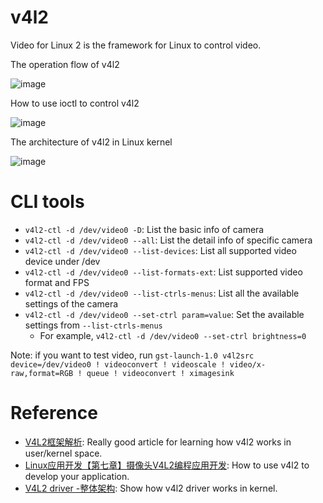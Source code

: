 # v4l2

Video for Linux 2 is the framework for Linux to control video.

The operation flow of v4l2

![image](https://user-images.githubusercontent.com/456210/147330116-f86adde9-5261-4151-bb7f-bfc6be552b0a.png)

How to use ioctl to control v4l2

![image](https://user-images.githubusercontent.com/456210/147330263-f369d4e1-e75c-4940-ac07-ed2e8d567d13.png)


The architecture of v4l2 in Linux kernel

![image](https://user-images.githubusercontent.com/456210/147330663-cd05ec41-a590-4105-889e-109aad456765.png)


# CLI tools

* `v4l2-ctl -d /dev/video0 -D`: List the basic info of camera
* `v4l2-ctl -d /dev/video0 --all`: List the detail info of specific camera
* `v4l2-ctl -d /dev/video0 --list-devices`: List all supported video device under /dev
* `v4l2-ctl -d /dev/video0 --list-formats-ext`: List supported video format and FPS
* `v4l2-ctl -d /dev/video0 --list-ctrls-menus`: List all the available settings of the camera
* `v4l2-ctl -d /dev/video0 --set-ctrl param=value`: Set the available settings from `--list-ctrls-menus`
  - For example, `v4l2-ctl -d /dev/video0 --set-ctrl brightness=0`

Note: if you want to test video, run `gst-launch-1.0 v4l2src device=/dev/video0 ! videoconvert ! videoscale ! video/x-raw,format=RGB ! queue ! videoconvert ! ximagesink`

# Reference

* [V4L2框架解析](https://deepinout.com/v4l2-tutorials/linux-v4l2-architecture.html): Really good article for learning how v4l2 works in user/kernel space.
* [Linux应用开发【第七章】摄像头V4L2编程应用开发](https://cloud.tencent.com/developer/article/1918998?from=15425): How to use v4l2 to develop your application.
* [V4L2 driver -整体架构](https://cloud.tencent.com/developer/article/1338018?from=15425): Show how v4l2 driver works in kernel.
